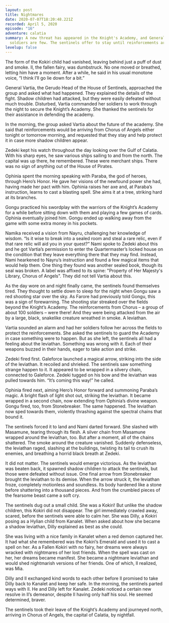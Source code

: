 ```yaml
---
layout: post
title: Nightmares
date: 2020-07-07T18:20:48.221Z
recorded: April 5, 2020
episode: "16"
adventure: calatia
summary: A new threat has appeared in the Knight's Academy, and General Vartia's
  soldiers are few. The sentinels offer to stay until reinforcements arrive.
levelup: false
---
```

The form of the Kokiri child had vanished, leaving behind just a puff of dust and smoke. Il, the fallen fairy, was dumbstruck. No one moved or breathed, letting him have a moment. After a while, he said in his usual monotone voice, “I think I’ll go lie down for a bit.”

General Vartia, the Gerudo Head of the House of Sentinels, approached the group and asked what had happened. They explained the details of the fight. Shadow children had attacked, but they were easily defeated without much trouble. Disturbed, Vartia commanded her soldiers to work through the night to secure the Knight’s Academy. She thanked the sentinels for their assistance in defending the academy.

In the morning, the group asked Vartia about the future of the academy. She said that reinforcements would be arriving from Chorus of Angels either tonight or tomorrow morning, and requested that they stay and help protect it in case more shadow children appear.

Zedeki kept his watch throughout the day looking over the Gulf of Calatia. With his sharp eyes, he saw various ships sailing to and from the north. The capital was up there, he remembered. These were merchant ships. There was no sign of anything out of the House of Pirates.

Ophinia spent the morning speaking with Paraba, the god of heroes, through Hero’s Honor. He gave her visions of the newfound power she had, having made her pact with him. Ophinia raises her axe and, at Paraba’s instruction, learns to cast a blasting spell. She aims it at a tree, striking hard at its branches.

Gongu practiced his swordplay with the warriors of the Knight’s Academy for a while before sitting down with them and playing a few games of cards. Ophinia eventually joined him. Gongu ended up walking away from the game with some extra money in his pockets.

Namika received a vision from Nayru, challenging her knowledge of wisdom. “Is it wise to break into a sealed room and steal a rare relic, even if that rare relic will aid you in your quest?” Nami spoke to Zedeki about this and he got Vartia’s permission to enter the Quartermaster’s locked house on the condition that they leave everything there that they may find. Instead, Nami hearkened to Nayru’s instruction and found a few magical items that would help them. One thing they found was another sealed book, though its seal was broken. A label was affixed to its spine: "Property of Her Majesty's Library, Chorus of Angels". They did not tell Vartia about this.

As the day wore on and night finally came, the sentinels found themselves tired. They thought to settle down to sleep for the night when Gongu saw a red shooting star over the sky. As Farore had previously told Gongu, this was a sign of forewarning. The shooting star streaked over the fields beyond the Knight’s Academy. The reinforcements from Chorus – a group of about 100 soldiers – were there! And they were being attacked from the air by a large, black, snakelike creature wreathed in smoke. A leviathan.

Vartia sounded an alarm and had her soldiers follow her across the fields to protect the reinforcements. She asked the sentinels to guard the Academy in case something were to happen. But as she left, the sentinels all had a feeling about the leviathan. Something was wrong with it. Each of their weapons buzzed in their hands, eager to take action and strike.

Zedeki fired first. Galeforce launched a magical arrow, striking into the side of the leviathan. It recoiled and shrieked. The sentinels saw something strange happen to it. It appeared to be wrapped in a silvery chain, connected to Galeforce. Zedeki tugged on his bow and the leviathan was pulled towards him. “It’s coming this way!” he called.

Ophinia fired next, aiming Hero’s Honor forward and summoning Paraba’s magic. A bright flash of light shot out, striking the leviathan. It became wrapped in a second chain, now extending from Ophinia’s divine weapon. Gongu fired, too, from Stonebreaker. The same happened. The leviathan now sped towards them, violently thrashing against the spectral chains that bound it.

The sentinels forced it to land and Nami darted forward. She slashed with Masamune, tearing through its flesh. A silver chain from Masamune wrapped around the leviathan, too. But after a moment, all of the chains shattered. The smoke around the creature vanished. Suddenly defenseless, the leviathan raged, slashing at the buildings, twisting its tail to crush its enemies, and breathing a horrid black breath at Zedeki.

It did not matter. The sentinels would emerge victorious. As the leviathan was beaten back, it spawned shadow children to attack the sentinels, but those were defeated without issue. One final arrow from Stonebreaker brought the leviathan to its demise. When the arrow struck it, the leviathan froze, completely motionless and soundless. Its body hardened like a stone before shattering into a thousand pieces. And from the crumbled pieces of the fearsome beast came a soft cry.

The sentinels dug out a small child. She was a Kokiri! But unlike the shadow children, this Kokiri did not disappear. The girl immediately crawled away, scared, before the sentinels were able to calm her. She was Dilly, a Kokiri posing as a Hylian child from Kanalet. When asked about how she became a shadow leviathan, Dilly explained as best as she could.

She was living with a nice family in Kanalet when a red demon captured her. It had what she remembered was the Kokiri’s Emerald and used it to cast a spell on her. As a Fallen Kokiri with no fairy, her dreams were always wracked with nightmares of her lost friends. When the spell was cast on her, her dreams became manifest. She became a nightmare leviathan and would shed nightmarish versions of her friends. One of which, Il realized, was Mia.

Dilly and Il exchanged kind words to each other before Il promised to take Dilly back to Kanalet and keep her safe. In the morning, the sentinels parted ways with Il. He and Dilly left for Kanalet. Zedeki noticed a certain new resolve in Il’s demeanor, despite Il having only half his soul. He seemed determined, braver.

The sentinels took their leave of the Knight’s Academy and journeyed north, arriving in Chorus of Angels, the capital of Calatia, by nightfall.